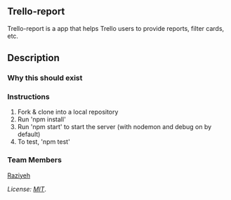 
## Trello-report
Trello-report is a app that  helps Trello users to provide reports, filter cards, etc.

## Description


### Why this should exist

### Instructions
1. Fork & clone into a local repository
2. Run 'npm install'
3. Run 'npm start' to start the server (with nodemon and debug on by default)
4. To test, 'npm test' 

### Team Members
[Raziyeh](https://github.com/Raziyehbazargan)


*License: [MIT](https://opensource.org/licenses/MIT)*.
